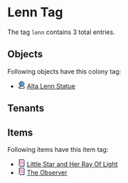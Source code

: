 # Lenn Tag

The tag `lenn` contains 3 total entries.

## Objects

Following objects have this colony tag:

- <img src="https://raw.githubusercontent.com/Ceterai/Enternia/main/objects/alta/special/secret/statue_lenn/icon.png" alt="Alta Lenn Statue icon" loading="lazy" height=16px width="auto" /> [Alta Lenn Statue](https://ceterai.github.io/MyEnternia/Wiki/AltaLennStatue)

## Tenants

## Items

Following items have this item tag:

- <img src="https://raw.githubusercontent.com/Ceterai/Enternia/main/codex/alta/ebook/stardust.png" alt="Little Star and Her Ray Of Light icon" loading="lazy" height=16px width="auto" /> [Little Star and Her Ray Of Light](https://ceterai.github.io/MyEnternia/Wiki/LittleStarandHerRayOfLight)
- <img src="https://raw.githubusercontent.com/Ceterai/Enternia/main/codex/alta/ebook/stardust.png" alt="The Observer icon" loading="lazy" height=16px width="auto" /> [The Observer](https://ceterai.github.io/MyEnternia/Wiki/TheObserver)
